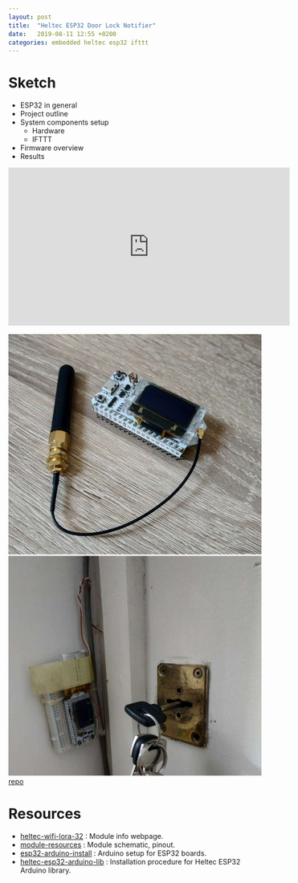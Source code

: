 ```yaml
---
layout: post
title:  "Heltec ESP32 Door Lock Notifier"
date:   2019-08-11 12:55 +0200
categories: embedded heltec esp32 ifttt
---
```


# Sketch

*   ESP32 in general
*   Project outline
*   System components setup
    *   Hardware
    *   IFTTT
*   Firmware overview
*   Results

<iframe width="560" height="315"
src="https://www.youtube.com/embed/mfEv6WS8OTA" frameborder="0"
allow="accelerometer; autoplay; encrypted-media; gyroscope;
picture-in-picture" allowfullscreen></iframe>

![Heltec WiFi LoRa 32](/assets/images/posts/2019-08-11-heltec-esp32-door-lock-notifier/heltec-wifi-lora-32.jpg)
![hw-setup](/assets/images/posts/2019-08-11-heltec-esp32-door-lock-notifier/hw-setup.jpg)
[repo][sketch-repo]

# Resources

*   [heltec-wifi-lora-32] : Module info webpage.
*   [module-resources] : Module schematic, pinout.
*   [esp32-arduino-install] : Arduino setup for ESP32 boards.
*   [heltec-esp32-arduino-lib] : Installation procedure for Heltec ESP32
    Arduino library.

[sketch-repo]: <https://github.com/kibihrchak/door-lock-notifier>

[heltec-wifi-lora-32]: <https://heltec.org/project/wifi-lora-32/>
[module-resources]: <https://github.com/Heltec-Aaron-Lee/WiFi_Kit_series>
[esp32-arduino-install]: <https://github.com/espressif/arduino-esp32/blob/master/docs/arduino-ide/boards_manager.md>
[heltec-esp32-arduino-lib]: <https://github.com/HelTecAutomation/Heltec_ESP32>

